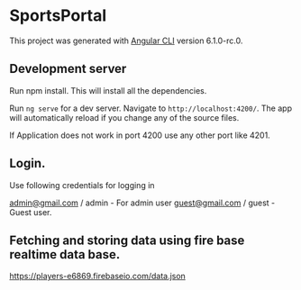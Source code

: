 # SportsPortal

This project was generated with [Angular CLI](https://github.com/angular/angular-cli) version 6.1.0-rc.0.

## Development server

Run npm install. This will install all the dependencies.

Run `ng serve` for a dev server. Navigate to `http://localhost:4200/`. The app will automatically reload if you change any of the source files.

If Application does not work in port 4200 use any other port like 4201.

## Login.
Use following credentials for logging in

admin@gmail.com / admin - For admin user
guest@gmail.com / guest - Guest user.

## Fetching and storing data using fire base realtime data base.

https://players-e6869.firebaseio.com/data.json




